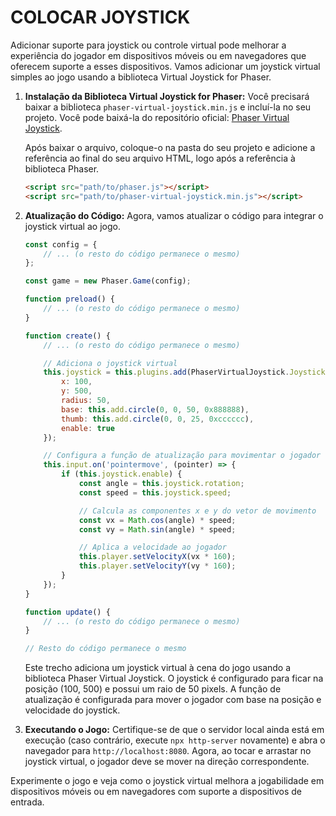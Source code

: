 # COLOCAR JOYSTICK
Adicionar suporte para joystick ou controle virtual pode melhorar a experiência do jogador em dispositivos móveis ou em navegadores que oferecem suporte a esses dispositivos. Vamos adicionar um joystick virtual simples ao jogo usando a biblioteca Virtual Joystick for Phaser.

1. **Instalação da Biblioteca Virtual Joystick for Phaser:**
   Você precisará baixar a biblioteca `phaser-virtual-joystick.min.js` e incluí-la no seu projeto. Você pode baixá-la do repositório oficial: [Phaser Virtual Joystick](https://github.com/aaccurso/phaser-virtual-joystick).

   Após baixar o arquivo, coloque-o na pasta do seu projeto e adicione a referência ao final do seu arquivo HTML, logo após a referência à biblioteca Phaser.

   ```html
   <script src="path/to/phaser.js"></script>
   <script src="path/to/phaser-virtual-joystick.min.js"></script>
   ```

2. **Atualização do Código:**
   Agora, vamos atualizar o código para integrar o joystick virtual ao jogo.

   ```javascript
   const config = {
       // ... (o resto do código permanece o mesmo)
   };

   const game = new Phaser.Game(config);

   function preload() {
       // ... (o resto do código permanece o mesmo)
   }

   function create() {
       // ... (o resto do código permanece o mesmo)

       // Adiciona o joystick virtual
       this.joystick = this.plugins.add(PhaserVirtualJoystick.JoystickPlugin, {
           x: 100,
           y: 500,
           radius: 50,
           base: this.add.circle(0, 0, 50, 0x888888),
           thumb: this.add.circle(0, 0, 25, 0xcccccc),
           enable: true
       });

       // Configura a função de atualização para movimentar o jogador com o joystick
       this.input.on('pointermove', (pointer) => {
           if (this.joystick.enable) {
               const angle = this.joystick.rotation;
               const speed = this.joystick.speed;

               // Calcula as componentes x e y do vetor de movimento
               const vx = Math.cos(angle) * speed;
               const vy = Math.sin(angle) * speed;

               // Aplica a velocidade ao jogador
               this.player.setVelocityX(vx * 160);
               this.player.setVelocityY(vy * 160);
           }
       });
   }

   function update() {
       // ... (o resto do código permanece o mesmo)
   }

   // Resto do código permanece o mesmo
   ```

   Este trecho adiciona um joystick virtual à cena do jogo usando a biblioteca Phaser Virtual Joystick. O joystick é configurado para ficar na posição (100, 500) e possui um raio de 50 pixels. A função de atualização é configurada para mover o jogador com base na posição e velocidade do joystick.

3. **Executando o Jogo:**
   Certifique-se de que o servidor local ainda está em execução (caso contrário, execute `npx http-server` novamente) e abra o navegador para `http://localhost:8080`. Agora, ao tocar e arrastar no joystick virtual, o jogador deve se mover na direção correspondente.

Experimente o jogo e veja como o joystick virtual melhora a jogabilidade em dispositivos móveis ou em navegadores com suporte a dispositivos de entrada.